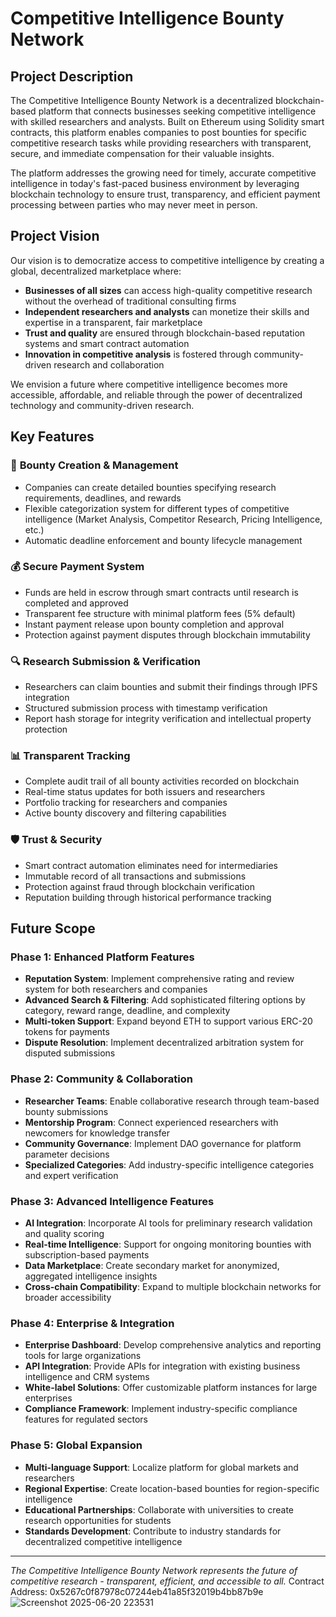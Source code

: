 # Competitive Intelligence Bounty Network

## Project Description

The Competitive Intelligence Bounty Network is a decentralized blockchain-based platform that connects businesses seeking competitive intelligence with skilled researchers and analysts. Built on Ethereum using Solidity smart contracts, this platform enables companies to post bounties for specific competitive research tasks while providing researchers with transparent, secure, and immediate compensation for their valuable insights.

The platform addresses the growing need for timely, accurate competitive intelligence in today's fast-paced business environment by leveraging blockchain technology to ensure trust, transparency, and efficient payment processing between parties who may never meet in person.

## Project Vision

Our vision is to democratize access to competitive intelligence by creating a global, decentralized marketplace where:

- **Businesses of all sizes** can access high-quality competitive research without the overhead of traditional consulting firms
- **Independent researchers and analysts** can monetize their skills and expertise in a transparent, fair marketplace
- **Trust and quality** are ensured through blockchain-based reputation systems and smart contract automation
- **Innovation in competitive analysis** is fostered through community-driven research and collaboration

We envision a future where competitive intelligence becomes more accessible, affordable, and reliable through the power of decentralized technology and community-driven research.

## Key Features

### 🎯 **Bounty Creation & Management**
- Companies can create detailed bounties specifying research requirements, deadlines, and rewards
- Flexible categorization system for different types of competitive intelligence (Market Analysis, Competitor Research, Pricing Intelligence, etc.)
- Automatic deadline enforcement and bounty lifecycle management

### 💰 **Secure Payment System**
- Funds are held in escrow through smart contracts until research is completed and approved
- Transparent fee structure with minimal platform fees (5% default)
- Instant payment release upon bounty completion and approval
- Protection against payment disputes through blockchain immutability

### 🔍 **Research Submission & Verification**
- Researchers can claim bounties and submit their findings through IPFS integration
- Structured submission process with timestamp verification
- Report hash storage for integrity verification and intellectual property protection

### 📊 **Transparent Tracking**
- Complete audit trail of all bounty activities recorded on blockchain
- Real-time status updates for both issuers and researchers
- Portfolio tracking for researchers and companies
- Active bounty discovery and filtering capabilities

### 🛡️ **Trust & Security**
- Smart contract automation eliminates need for intermediaries
- Immutable record of all transactions and submissions
- Protection against fraud through blockchain verification
- Reputation building through historical performance tracking

## Future Scope

### Phase 1: Enhanced Platform Features
- **Reputation System**: Implement comprehensive rating and review system for both researchers and companies
- **Advanced Search & Filtering**: Add sophisticated filtering options by category, reward range, deadline, and complexity
- **Multi-token Support**: Expand beyond ETH to support various ERC-20 tokens for payments
- **Dispute Resolution**: Implement decentralized arbitration system for disputed submissions

### Phase 2: Community & Collaboration
- **Researcher Teams**: Enable collaborative research through team-based bounty submissions
- **Mentorship Program**: Connect experienced researchers with newcomers for knowledge transfer
- **Community Governance**: Implement DAO governance for platform parameter decisions
- **Specialized Categories**: Add industry-specific intelligence categories and expert verification

### Phase 3: Advanced Intelligence Features
- **AI Integration**: Incorporate AI tools for preliminary research validation and quality scoring
- **Real-time Intelligence**: Support for ongoing monitoring bounties with subscription-based payments
- **Data Marketplace**: Create secondary market for anonymized, aggregated intelligence insights
- **Cross-chain Compatibility**: Expand to multiple blockchain networks for broader accessibility

### Phase 4: Enterprise & Integration
- **Enterprise Dashboard**: Develop comprehensive analytics and reporting tools for large organizations
- **API Integration**: Provide APIs for integration with existing business intelligence and CRM systems
- **White-label Solutions**: Offer customizable platform instances for large enterprises
- **Compliance Framework**: Implement industry-specific compliance features for regulated sectors

### Phase 5: Global Expansion
- **Multi-language Support**: Localize platform for global markets and researchers
- **Regional Expertise**: Create location-based bounties for region-specific intelligence
- **Educational Partnerships**: Collaborate with universities to create research opportunities for students
- **Standards Development**: Contribute to industry standards for decentralized competitive intelligence

---

*The Competitive Intelligence Bounty Network represents the future of competitive research - transparent, efficient, and accessible to all.*
Contract Address: 0x5267c0f87978c07244eb41a85f32019b4bb87b9e
![Screenshot 2025-06-20 223531](https://github.com/user-attachments/assets/140dbf5c-bbd9-4055-8ed9-296d1cf20880)
